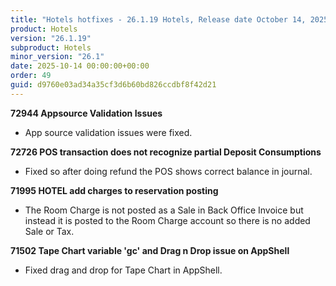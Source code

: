 ```yaml
---
title: "Hotels hotfixes - 26.1.19 Hotels, Release date October 14, 2025 - Hotfixes"
product: Hotels
version: "26.1.19"
subproduct: Hotels
minor_version: "26.1"
date: 2025-10-14 00:00:00+00:00
order: 49
guid: d9760e03ad34a35cf3d6b60bd826ccdbf8f42d21
---
```


<div><strong>72944 Appsource Validation Issues</strong>
<ul><li>App source validation issues were fixed. </li></ul>
<strong>72726 POS transaction does not recognize partial Deposit Consumptions</strong>
<ul><li>Fixed so after doing refund the POS shows correct balance in journal.</li></ul>
<strong>71995 HOTEL add charges to reservation posting</strong>
<ul><li>The Room Charge is not posted as a Sale in Back Office Invoice but instead it is posted to the Room Charge account so there is no added Sale or Tax.</li></ul>
<strong>71502 Tape Chart variable 'gc' and Drag n Drop issue on AppShell</strong>
<ul><li>Fixed drag and drop for Tape Chart in AppShell.</li></ul></div>
